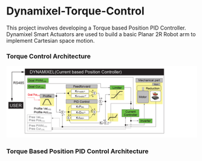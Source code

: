 # Dynamixel-Torque-Control

This project involves developing a Torque based Position PID Controller. Dynamixel Smart Actuators are used to build a basic Planar 2R Robot arm to implement Cartesian space motion.

### Torque Control Architecture 
![CurrentControlArchitecture](CurrentControlArc.PNG)

### Torque Based Position PID Control Architecture




